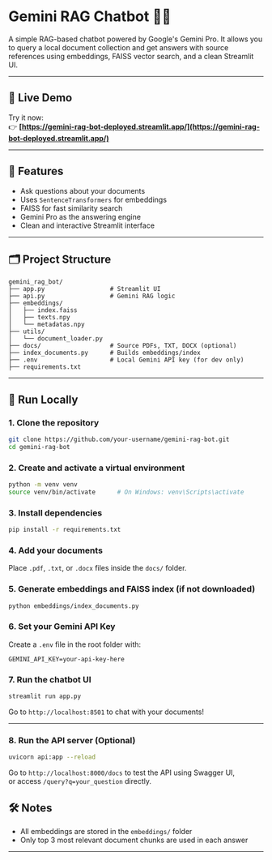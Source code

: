 # Gemini RAG Chatbot 🧠💬

A simple RAG-based chatbot powered by Google's Gemini Pro. It allows you to query a local document collection and get answers with source references using embeddings, FAISS vector search, and a clean Streamlit UI.

---

## 🧪 Live Demo

Try it now:  
👉 **[https://gemini-rag-bot-deployed.streamlit.app/](https://gemini-rag-bot-deployed.streamlit.app/)**

---

## 🚀 Features

- Ask questions about your documents
- Uses `SentenceTransformers` for embeddings
- FAISS for fast similarity search
- Gemini Pro as the answering engine
- Clean and interactive Streamlit interface

---

## 🗂 Project Structure

```
gemini_rag_bot/
├── app.py                  # Streamlit UI
├── api.py                  # Gemini RAG logic
├── embeddings/
│   ├── index.faiss
│   ├── texts.npy
│   └── metadatas.npy
├── utils/
│   └── document_loader.py
├── docs/                   # Source PDFs, TXT, DOCX (optional)
├── index_documents.py      # Builds embeddings/index
├── .env                    # Local Gemini API key (for dev only)
├── requirements.txt
```

---

## 🧪 Run Locally

### 1. Clone the repository
```bash
git clone https://github.com/your-username/gemini-rag-bot.git
cd gemini-rag-bot
```

### 2. Create and activate a virtual environment
```bash
python -m venv venv
source venv/bin/activate      # On Windows: venv\Scripts\activate
```

### 3. Install dependencies
```bash
pip install -r requirements.txt
```

### 4. Add your documents
Place `.pdf`, `.txt`, or `.docx` files inside the `docs/` folder.

### 5. Generate embeddings and FAISS index (if not downloaded)
```bash
python embeddings/index_documents.py
```

### 6. Set your Gemini API Key
Create a `.env` file in the root folder with:
```
GEMINI_API_KEY=your-api-key-here
```

### 7. Run the chatbot UI
```bash
streamlit run app.py
```

Go to `http://localhost:8501` to chat with your documents!

---

### 8. Run the API server (Optional)
```bash
uvicorn api:app --reload
```

Go to `http://localhost:8000/docs` to test the API using Swagger UI,  
or access `/query?q=your_question` directly.

## 🛠 Notes

- All embeddings are stored in the `embeddings/` folder
- Only top 3 most relevant document chunks are used in each answer

---